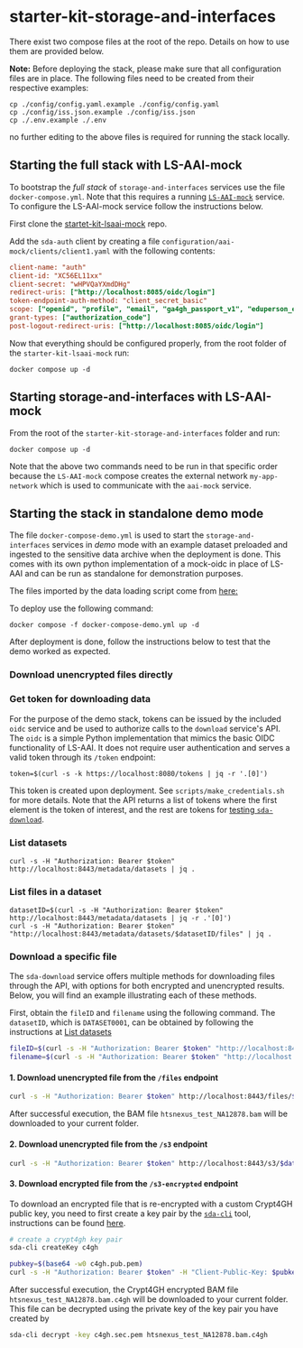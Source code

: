 # starter-kit-storage-and-interfaces

There exist two compose files at the root of the repo. Details on how to use them are provided below.

**Note:** Before deploying the stack, please make sure that all configuration files are in place. The following files need to be created from their respective examples:

```shell
cp ./config/config.yaml.example ./config/config.yaml
cp ./config/iss.json.example ./config/iss.json
cp ./.env.example ./.env
```

no further editing to the above files is required for running the stack locally.

## Starting the full stack with LS-AAI-mock

To bootstrap the *full stack* of `storage-and-interfaces` services use the file `docker-compose.yml`. Note that this requires a running [`LS-AAI-mock`](https://github.com/GenomicDataInfrastructure/starter-kit-lsaai-mock) service. To configure the LS-AAI-mock service follow the instructions below.

First clone the [startet-kit-lsaai-mock](https://github.com/GenomicDataInfrastructure/starter-kit-lsaai-mock) repo.

Add the `sda-auth` client by creating a file `configuration/aai-mock/clients/client1.yaml` with the following contents:

```ini
client-name: "auth"
client-id: "XC56EL11xx"
client-secret: "wHPVQaYXmdDHg"
redirect-uris: ["http://localhost:8085/oidc/login"]
token-endpoint-auth-method: "client_secret_basic"
scope: ["openid", "profile", "email", "ga4gh_passport_v1", "eduperson_entitlement"]
grant-types: ["authorization_code"]
post-logout-redirect-uris: ["http://localhost:8085/oidc/login"]
```

Now that everything should be configured properly, from the root folder of the `starter-kit-lsaai-mock` run:

```shell
docker compose up -d
```

## Starting storage-and-interfaces with LS-AAI-mock

From the root of the `starter-kit-storage-and-interfaces` folder and run:

```shell
docker compose up -d
```

Note that the above two commands need to be run in that specific order because the `LS-AAI-mock` compose creates the external network `my-app-network` which is used to communicate with the `aai-mock` service.

## Starting the stack in standalone demo mode

The file `docker-compose-demo.yml` is used to start the `storage-and-interfaces` services in *demo* mode with an example dataset preloaded and ingested to the sensitive data archive when the deployment is done. This comes with its own python implementation of a mock-oidc in place of LS-AAI and can be run as standalone for demonstration purposes.

The files imported by the data loading script come from [here:](https://github.com/ga4gh/htsget-refserver/tree/main/data/gcp/gatk-test-data/wgs_bam)

To deploy use the following command:

```shell
docker compose -f docker-compose-demo.yml up -d
```

After deployment is done, follow the instructions below to test that the demo worked as expected.

### **Download unencrypted files directly**

### Get token for downloading data

For the purpose of the demo stack, tokens can be issued by the included `oidc` service and be used to authorize calls to the `download` service's API. The `oidc` is a simple Python implementation that mimics the basic OIDC functionality of LS-AAI. It does not require user authentication and serves a valid token through its `/token` endpoint:

```shell
token=$(curl -s -k https://localhost:8080/tokens | jq -r '.[0]')
```

This token is created upon deployment. See `scripts/make_credentials.sh` for more details. Note that the API returns a list of tokens where the first element is the token of interest, and the rest are tokens for [testing  `sda-download`](https://github.com/neicnordic/sda-download/blob/main/dev_utils/README.md#get-a-token).

### List datasets

```shell
curl -s -H "Authorization: Bearer $token" http://localhost:8443/metadata/datasets | jq .
```

### List files in a dataset

```shell
datasetID=$(curl -s -H "Authorization: Bearer $token" http://localhost:8443/metadata/datasets | jq -r .'[0]')
curl -s -H "Authorization: Bearer $token" "http://localhost:8443/metadata/datasets/$datasetID/files" | jq .
```

### Download a specific file

The `sda-download` service offers multiple methods for downloading files through the API, with options for both encrypted and unencrypted results. Below, you will find an example illustrating each of these methods.

First,  obtain the `fileID` and `filename` using the following command. The `datasetID`, which is `DATASET0001`, can be obtained by following the instructions at [List datasets](#list-datasets)

```bash
fileID=$(curl -s -H "Authorization: Bearer $token" "http://localhost:8443/metadata/datasets/$datasetID/files" | jq -r '.[1].fileId')
filename=$(curl -s -H "Authorization: Bearer $token" "http://localhost:8443/metadata/datasets/$datasetID/files" | jq -r --arg fileID "$fileID" '.[] | select(.fileId == $fileID) | .displayFileName | rtrimstr(".c4gh")')
```

#### 1. Download unencrypted file from the `/files` endpoint
```bash
curl -s -H "Authorization: Bearer $token" http://localhost:8443/files/$fileID -o "$filename"
```
After successful execution, the BAM file `htsnexus_test_NA12878.bam` will be downloaded to your current folder.

#### 2. Download unencrypted file from the `/s3` endpoint
```bash
curl -s -H "Authorization: Bearer $token" http://localhost:8443/s3/$datasetID/$filename -o "$filename"
```

#### 3. Download encrypted file from the `/s3-encrypted` endpoint
To download an encrypted file that is re-encrypted with a custom Crypt4GH public key, you need to first create a key pair by the [`sda-cli`](https://github.com/NBISweden/sda-cli) tool, instructions can be found [here](https://github.com/NBISweden/sda-cli?tab=readme-ov-file#create-keys).

```bash
# create a crypt4gh key pair
sda-cli createKey c4gh
```
```bash
pubkey=$(base64 -w0 c4gh.pub.pem) 
curl -s -H "Authorization: Bearer $token" -H "Client-Public-Key: $pubkey" http://localhost:8443/s3-encrypted/$datasetID/$filename -o "$filename.c4gh"
```

After successful execution, the Crypt4GH encrypted BAM file `htsnexus_test_NA12878.bam.c4gh` will be downloaded to your current folder. This file can be decrypted using the private key of the key pair you have created by

```bash
sda-cli decrypt -key c4gh.sec.pem htsnexus_test_NA12878.bam.c4gh
```